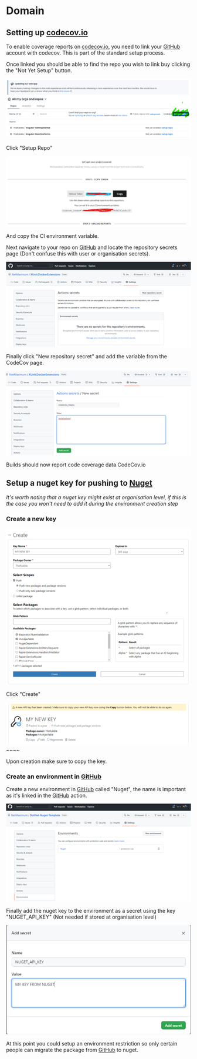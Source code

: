 # Domain 

## Setting up [codecov.io](https://about.codecov.io)

To enable coverage reports on [codecov.io](https://about.codecov.io), you need to link your [GitHub](https://github.com) account with codecov. This is part of the standard setup process.

Once linked you should be able to find the repo you wish to link buy clicking the "Not Yet Setup" button.

![img.png](.docs/img.png)

Click "Setup Repo"

![img_1.png](.docs/img_1.png)

And copy the CI environment variable.

Next navigate to your repo on [GitHub](https://github.com) and locate the repository secrets page (Don't confuse this with user or organisation secrets).

![img_2.png](.docs/img_2.png)

Finally click "New repository secret" and add the variable from the CodeCov page.

![img_3.png](.docs/img_3.png)

Builds should now report code coverage data CodeCov.io

## Setup a nuget key for pushing to [Nuget](https://nuget.org)

*It's worth noting that a nuget key might exist at organisation level, if this is the case you won't need to add it during the environment creation step*

### Create a new key

![img_4.png](.docs/img_4.png)

Click "Create"

![img_5.png](.docs/img_5.png)~~~~

Upon creation make sure to copy the key.

### Create an environment in [GitHub](https://github.com)

Create a new environment in [GitHub](https://github.com) called "Nuget", the name is important as it's linked in the [GitHub](https://github.com) action.

![img_6.png](.docs/img_6.png)

Finally add the nuget key to the environment as a secret using the key "NUGET_API_KEY" (Not needed if stored at organisation level)

![img_7.png](.docs/img_7.png)

At this point you could setup an environment restriction so only certain people can migrate the package from [GitHub](https://github.com) to nuget.


